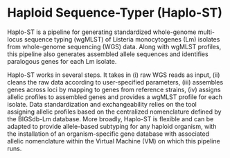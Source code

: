 # Haploid Sequence-Typer (Haplo-ST)
Haplo-ST is a pipeline for generating standardized whole-genome multi-locus sequence typing (wgMLST) of Listeria monocytogenes (Lm) isolates from whole-genome sequencing (WGS) data. Along with wgMLST profiles, this pipeline also generates assembled allele sequences and identifies paralogous genes for each Lm isolate.

Haplo-ST works in several steps. It takes in (i) raw WGS reads as input, (ii) cleans the raw data according to user-specified parameters, (iii) assembles genes across loci by mapping to genes from reference strains, (iv) assigns allelic profiles to assembled genes and provides a wgMLST profile for each isolate. Data standardization and exchangeability relies on the tool assigning allelic profiles based on the centralized nomenclature defined by the BIGSdb-Lm database. More broadly, Haplo-ST is flexible and can be adapted to provide allele-based subtyping for any haploid organism, with the installation of an organism-specific gene database with associated allelic nomenclature within the Virtual Machine (VM) on which this pipeline runs.
